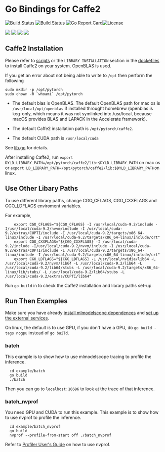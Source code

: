 # Go Bindings for Caffe2

[![Build Status](https://dev.azure.com/dakkak/rai/_apis/build/status/rai-project.go-caffe2)](https://dev.azure.com/dakkak/rai/_build/latest?definitionId=7)
[![Build Status](https://travis-ci.org/rai-project/go-caffe2.svg?branch=master)](https://travis-ci.org/rai-project/go-caffe2) [![Go Report Card](https://goreportcard.com/badge/github.com/rai-project/go-caffe2)](https://goreportcard.com/report/github.com/rai-project/go-caffe2)[![License](https://img.shields.io/badge/License-Apache%202.0-blue.svg)](https://opensource.org/licenses/Apache-2.0)

[![](https://images.microbadger.com/badges/version/carml/go-caffe2:ppc64le-gpu-latest.svg)](https://microbadger.com/images/carml/go-caffe2:ppc64le-gpu-latest 'Get your own version badge on microbadger.com') [![](https://images.microbadger.com/badges/version/carml/go-caffe2:ppc64le-cpu-latest.svg)](https://microbadger.com/images/carml/go-caffe2:ppc64le-cpu-latest 'Get your own version badge on microbadger.com') [![](https://images.microbadger.com/badges/version/carml/go-caffe2:amd64-cpu-latest.svg)](https://microbadger.com/images/carml/go-caffe2:amd64-cpu-latest 'Get your own version badge on microbadger.com') [![](https://images.microbadger.com/badges/version/carml/go-caffe2:amd64-gpu-latest.svg)](https://microbadger.com/images/carml/go-caffe2:amd64-gpu-latest 'Get your own version badge on microbadger.com')

## Caffe2 Installation

Please refer to [scripts](scripts) or the `LIBRARY INSTALLATION` section in the [dockefiles](dockerfiles) to install Caffe2 on your system. OpenBLAS is used.

If you get an error about not being able to write to `/opt` then perform the following

```
sudo mkdir -p /opt/pytorch
sudo chown -R `whoami` /opt/pytorch
```

- The default blas is OpenBLAS.
  The default OpenBLAS path for mac os is `/usr/local/opt/openblas` if installed throught homebrew (openblas is keg-only, which means it was not symlinked into /usr/local, because macOS provides BLAS and LAPACK in the Accelerate framework).

- The default Caffe2 installation path is `/opt/pytorch/caffe2`.

- The default CUDA path is `/usr/local/cuda`

See [lib.go](lib.go) for details.

After installing Caffe2, run `export DYLD_LIBRARY_PATH=/opt/pytorch/caffe2/lib:$DYLD_LIBRARY_PATH` on mac os or `export LD_LIBRARY_PATH=/opt/pytorch/caffe2/lib:$DYLD_LIBRARY_PATH`on linux.

## Use Other Libary Paths

To use different library paths, change CGO_CFLAGS, CGO_CXXFLAGS and CGO_LDFLAGS enviroment variables.

For example,

```
    export CGO_CFLAGS="${CGO_CFLAGS} -I /usr/local/cuda-9.2/include -I/usr/local/cuda-9.2/nvvm/include -I /usr/local/cuda-9.2/extras/CUPTI/include -I /usr/local/cuda-9.2/targets/x86_64-linux/include -I /usr/local/cuda-9.2/targets/x86_64-linux/include/crt"
    export CGO_CXXFLAGS="${CGO_CXXFLAGS} -I /usr/local/cuda-9.2/include -I/usr/local/cuda-9.2/nvvm/include -I /usr/local/cuda-9.2/extras/CUPTI/include -I /usr/local/cuda-9.2/targets/x86_64-linux/include -I /usr/local/cuda-9.2/targets/x86_64-linux/include/crt"
    export CGO_LDFLAGS="${CGO_LDFLAGS} -L /usr/local/nvidia/lib64 -L /usr/local/cuda-9.2/nvvm/lib64 -L /usr/local/cuda-9.2/lib64 -L /usr/local/cuda-9.2/lib64/stubs -L /usr/local/cuda-9.2/targets/x86_64-linux/lib/stubs/ -L /usr/local/cuda-9.2/lib64/stubs -L /usr/local/cuda-9.2/extras/CUPTI/lib64"
```

Run `go build` in to check the Caffe2 installation and library paths set-up.

## Run Then Examples

Make sure you have already [install mlmodelscope dependences](https://docs.mlmodelscope.org/installation/source/dependencies/) and [set up the external services](https://docs.mlmodelscope.org/installation/source/external_services/).

On linux, the default is to use GPU, if you don't have a GPU, do `go build -tags nogpu` instead of `go build`.

### batch

This example is to show how to use mlmodelscope tracing to profile the inference.

```
  cd example/batch
  go build
  ./batch
```

Then you can go to `localhost:16686` to look at the trace of that inference.

### batch_nvprof

You need GPU and CUDA to run this example. This example is to show how to use nvprof to profile the inference.

```
  cd example/batch_nvprof
  go build
  nvprof --profile-from-start off ./batch_nvprof
```

Refer to [Profiler User's Guide](https://docs.nvidia.com/cuda/profiler-users-guide/index.html) on how to use nvprof.
